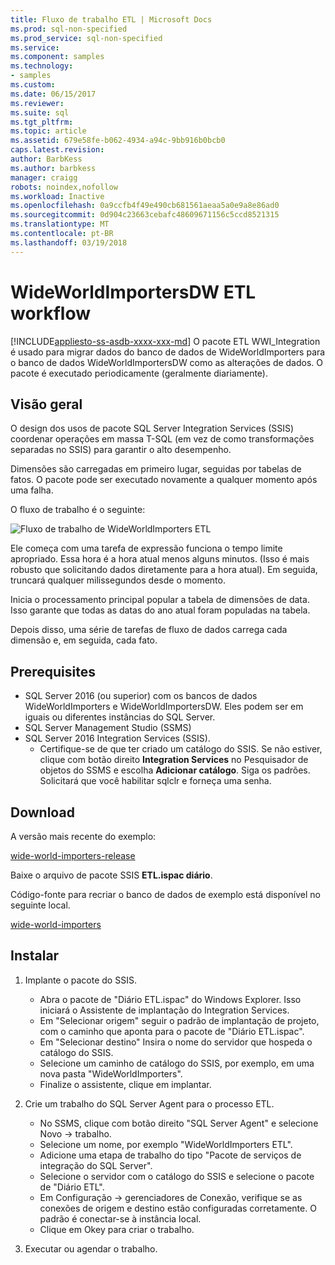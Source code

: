 ```yaml
---
title: Fluxo de trabalho ETL | Microsoft Docs
ms.prod: sql-non-specified
ms.prod_service: sql-non-specified
ms.service: 
ms.component: samples
ms.technology:
- samples
ms.custom: 
ms.date: 06/15/2017
ms.reviewer: 
ms.suite: sql
ms.tgt_pltfrm: 
ms.topic: article
ms.assetid: 679e58fe-b062-4934-a94c-9bb916b0bcb0
caps.latest.revision: 
author: BarbKess
ms.author: barbkess
manager: craigg
robots: noindex,nofollow
ms.workload: Inactive
ms.openlocfilehash: 0a9ccfb4f49e490cb681561aeaa5a0e9a8e86ad0
ms.sourcegitcommit: 0d904c23663cebafc48609671156c5ccd8521315
ms.translationtype: MT
ms.contentlocale: pt-BR
ms.lasthandoff: 03/19/2018
---
```

# <a name="wideworldimportersdw-etl-workflow"></a>WideWorldImportersDW ETL workflow
[!INCLUDE[appliesto-ss-asdb-xxxx-xxx-md](../../includes/appliesto-ss-asdb-xxxx-xxx-md.md)]
O pacote ETL WWI_Integration é usado para migrar dados do banco de dados de WideWorldImporters para o banco de dados WideWorldImportersDW como as alterações de dados. O pacote é executado periodicamente (geralmente diariamente).

## <a name="overview"></a>Visão geral

O design dos usos de pacote SQL Server Integration Services (SSIS) coordenar operações em massa T-SQL (em vez de como transformações separadas no SSIS) para garantir o alto desempenho.

Dimensões são carregadas em primeiro lugar, seguidas por tabelas de fatos. O pacote pode ser executado novamente a qualquer momento após uma falha.

O fluxo de trabalho é o seguinte:

 ![Fluxo de trabalho de WideWorldImporters ETL](../../sample/world-wide-importers/media/wideworldimporters-etl-workflow.png)

Ele começa com uma tarefa de expressão funciona o tempo limite apropriado. Essa hora é a hora atual menos alguns minutos. (Isso é mais robusto que solicitando dados diretamente para a hora atual). Em seguida, truncará qualquer milissegundos desde o momento.

Inicia o processamento principal popular a tabela de dimensões de data. Isso garante que todas as datas do ano atual foram populadas na tabela.

Depois disso, uma série de tarefas de fluxo de dados carrega cada dimensão e, em seguida, cada fato.

## <a name="prerequisites"></a>Prerequisites

- SQL Server 2016 (ou superior) com os bancos de dados WideWorldImporters e WideWorldImportersDW. Eles podem ser em iguais ou diferentes instâncias do SQL Server.
- SQL Server Management Studio (SSMS)
- SQL Server 2016 Integration Services (SSIS).
  - Certifique-se de que ter criado um catálogo do SSIS. Se não estiver, clique com botão direito **Integration Services** no Pesquisador de objetos do SSMS e escolha **Adicionar catálogo**. Siga os padrões. Solicitará que você habilitar sqlclr e forneça uma senha.


## <a name="download"></a>Download

A versão mais recente do exemplo:

[wide-world-importers-release](http://go.microsoft.com/fwlink/?LinkID=800630)

Baixe o arquivo de pacote SSIS **ETL.ispac diário**.

Código-fonte para recriar o banco de dados de exemplo está disponível no seguinte local.

[wide-world-importers](https://github.com/Microsoft/sql-server-samples/tree/master/samples/databases/wide-world-importers/wwi-integration-etl)

## <a name="install"></a>Instalar

1. Implante o pacote do SSIS.
   - Abra o pacote de "Diário ETL.ispac" do Windows Explorer. Isso iniciará o Assistente de implantação do Integration Services.
   - Em "Selecionar origem" seguir o padrão de implantação de projeto, com o caminho que aponta para o pacote de "Diário ETL.ispac".
   - Em "Selecionar destino" Insira o nome do servidor que hospeda o catálogo do SSIS.
   - Selecione um caminho de catálogo do SSIS, por exemplo, em uma nova pasta "WideWorldImporters".
   - Finalize o assistente, clique em implantar.

2. Crie um trabalho do SQL Server Agent para o processo ETL.
   - No SSMS, clique com botão direito "SQL Server Agent" e selecione Novo -> trabalho.
   - Selecione um nome, por exemplo "WideWorldImporters ETL".
   - Adicione uma etapa de trabalho do tipo "Pacote de serviços de integração do SQL Server".
   - Selecione o servidor com o catálogo do SSIS e selecione o pacote de "Diário ETL".
   - Em Configuração -> gerenciadores de Conexão, verifique se as conexões de origem e destino estão configuradas corretamente. O padrão é conectar-se à instância local.
   - Clique em Okey para criar o trabalho.

3. Executar ou agendar o trabalho.
